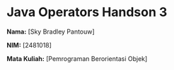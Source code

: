 # Java Operators Handson 3

**Nama:** [Sky Bradley Pantouw]

**NIM:** [2481018]

**Mata Kuliah:** [Pemrograman Berorientasi Objek]